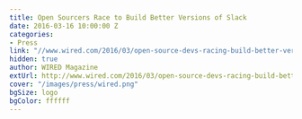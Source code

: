 ```yaml
---
title: Open Sourcers Race to Build Better Versions of Slack
date: 2016-03-16 10:00:00 Z
categories:
- Press
link: "//www.wired.com/2016/03/open-source-devs-racing-build-better-versions-slack/"
hidden: true
author: WIRED Magazine
extUrl: http://www.wired.com/2016/03/open-source-devs-racing-build-better-versions-slack/
cover: "/images/press/wired.png"
bgSize: logo
bgColor: ffffff
---
```



